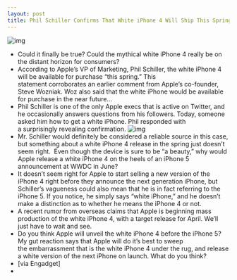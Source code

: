 ```yaml
---
layout: post
title: Phil Schiller Confirms That White iPhone 4 Will Ship This Spring
---
```

![img](http://media.idownloadblog.com/wp-content/uploads/2011/03/White-iPhone-4-Closeup.jpeg)
* Could it finally be true? Could the mythical white iPhone 4 really be on the distant horizon for consumers?
* According to Apple’s VP of Marketing, Phil Schiller, the white iPhone 4 will be available for purchase “this spring.” This statement corroborates an earlier comment from Apple’s co-founder, Steve Wozniak. Woz also said that the white iPhone would be available for purchase in the near future…
* Phil Schiller is one of the only Apple execs that is active on Twitter, and he occasionally answers questions from his followers. Today, someone asked him how to get a white iPhone. Phil responded with a surprisingly revealing confirmation.
![img](http://media.idownloadblog.com/wp-content/uploads/2011/03/Phil-Schiller-White-iPhone-4-Tweet.png)
* Mr. Schiller would definitely be considered a reliable source in this case, but something about a white iPhone 4 release in the spring just doesn’t seem right.  Even though the device is sure to be “a beauty,” why would Apple release a white iPhone 4 on the heels of an iPhone 5 announcement at WWDC in June?
* It doesn’t seem right for Apple to start selling a new version of the iPhone 4 right before they announce the next generation iPhone, but Schiller’s vagueness could also mean that he is in fact referring to the iPhone 5. If you notice, he simply says “white iPhone,” and he doesn’t make a distinction as to whether he means the iPhone 4 or not.
* A recent rumor from overseas claims that Apple is beginning mass production of the white iPhone 4, with a target release for April. We’ll just have to wait and see.
* Do you think Apple will unveil the white iPhone 4 before the iPhone 5? My gut reaction says that Apple will do it’s best to sweep the embarrassment that is the white iPhone 4 under the rug, and release a white version of the next iPhone on launch. What do you think?
* [via Engadget]
*  

